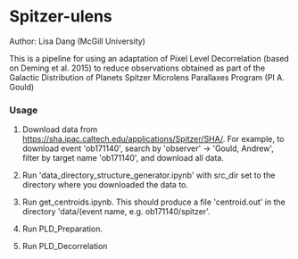 # Spitzer-ulens

Author: Lisa Dang (McGill University)

This is a pipeline for using an adaptation of Pixel Level Decorrelation (based on Deming et al. 2015) to reduce observations obtained as part of the Galactic Distribution of Planets Spitzer Microlens Parallaxes Program (PI A. Gould)

### Usage

1. Download data from https://sha.ipac.caltech.edu/applications/Spitzer/SHA/. For example, to download event 'ob171140', search by 'observer' -> 'Gould, Andrew', filter by target name 'ob171140', and download all data.

2. Run 'data_directory_structure_generator.ipynb' with src_dir set to the directory where you downloaded the data to.

3. Run get_centroids.ipynb. This should produce a file 'centroid.out' in the directory 'data/(event name, e.g. ob171140/spitzer'.

4. Run PLD_Preparation.

5. Run PLD_Decorrelation